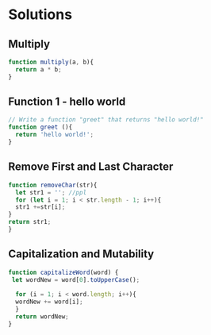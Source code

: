 # Solutions

## Multiply

```JavaScript
function multiply(a, b){
  return a * b;
}
```

## Function 1 - hello world

```JavaScript
// Write a function "greet" that returns "hello world!"
function greet (){
  return 'hello world!';
}
```

## Remove First and Last Character

```JavaScript
function removeChar(str){
  let str1 = ''; //ppl
  for (let i = 1; i < str.length - 1; i++){
  str1 +=str[i];
}
return str1;
}
```

## Capitalization and Mutability

```JavaScript
function capitalizeWord(word) {
 let wordNew = word[0].toUpperCase();
  
  for (i = 1; i < word.length; i++){
  wordNew += word[i];
  }
  return wordNew;
}
```
